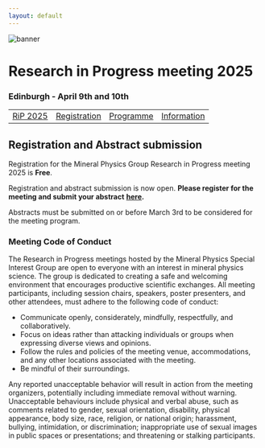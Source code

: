 ```yaml
---
layout: default
---
```


![banner](https://MinPhys.github.io/pre-release/RiP_2025/assets/website_banner_RiP_25.png)
# Research in Progress meeting 2025
### Edinburgh - April 9th and 10th

|         |           |  |   |
|-------------|----------------|------|------|
| [RiP 2025](./RiP_2025.html) | [Registration](./RiP_2025-abstracts.html) | [Programme](./RiP_2025-programme.html) | [Information](./RiP_2025-planning.html) |

## Registration and Abstract submission

Registration for the Mineral Physics Group Research in Progress meeting 2025 is **Free**.

Registration and abstract submission is now open. __Please register for the meeting and submit your abstract__ <a href="https://min2022.org/mineral-physics-group-research-in-progress-2025/">__<ins>here</ins>__</a>__.__

Abstracts must be submitted on or before March 3rd to be considered for the meeting program.

### Meeting Code of Conduct

The Research in Progress meetings hosted by the Mineral Physics Special Interest Group are open to everyone with an interest in mineral physics science. The group is dedicated to creating a safe and welcoming environment that encourages productive scientific exchanges. All meeting participants, including session chairs, speakers, poster presenters, and other attendees, must adhere to the following code of conduct:

*  Communicate openly, considerately, mindfully, respectfully, and collaboratively.
*  Focus on ideas rather than attacking individuals or groups when expressing diverse views and opinions.
*  Follow the rules and policies of the meeting venue, accommodations, and any other locations associated with the meeting.
*  Be mindful of their surroundings.

Any reported unacceptable behavior will result in action from the meeting organizers, potentially including immediate removal without warning. Unacceptable behaviours include physical and verbal abuse, such as comments related to gender, sexual orientation, disability, physical appearance, body size, race, religion, or national origin; harassment, bullying, intimidation, or discrimination; inappropriate use of sexual images in public spaces or presentations; and threatening or stalking participants.
